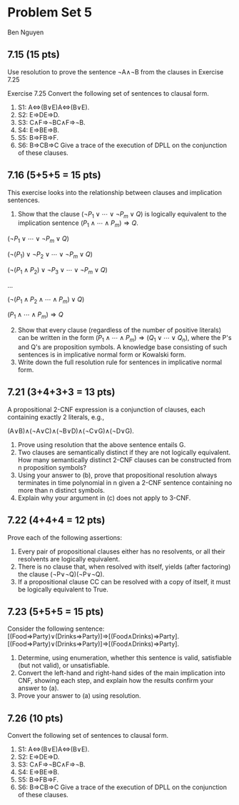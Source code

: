# Problem Set 5

Ben Nguyen

## 7.15 (15 pts)
Use resolution to prove the sentence ¬A∧¬B from the clauses in Exercise 7.25

Exercise 7.25
Convert the following set of sentences to clausal form.
1. S1: A⇔(B∨E)A⇔(B∨E).
2. S2: E⇒DE⇒D.
3. S3: C∧F⇒¬BC∧F⇒¬B.
4. S4: E⇒BE⇒B.
5. S5: B⇒FB⇒F.
6. S6: B⇒CB⇒C
Give a trace of the execution of DPLL on the conjunction of these clauses.
## 7.16 (5+5+5 = 15 pts)
This exercise looks into the relationship between clauses and implication sentences.
1. Show that the clause $(¬P_1∨⋯∨¬P_m∨Q)$ is logically equivalent to the implication sentence $(P_1∧⋯∧P_m)⇒Q$.

$(¬P_1∨⋯∨¬P_m∨Q)$

$(¬(P_1)∨¬P_2∨⋯∨¬P_m∨Q)$

$(¬(P_1∧P_2)∨¬P_3∨⋯∨¬P_m∨Q)$

...

$(¬(P_1∧P_2∧⋯∧P_m)∨Q)$

$(P_1∧⋯∧P_m)⇒Q$

2. Show that every clause (regardless of the number of positive literals) can be written in the form $(P_1∧⋯∧P_m)⇒(Q_1∨⋯∨Q_n)$, where the P's and Q's are proposition symbols. A knowledge base consisting of such sentences is in implicative normal form or Kowalski form.
3. Write down the full resolution rule for sentences in implicative normal form.
## 7.21 (3+4+3+3 = 13 pts)
A propositional 2-CNF expression is a conjunction of clauses, each containing exactly 2 literals, e.g.,

(A∨B)∧(¬A∨C)∧(¬B∨D)∧(¬C∨G)∧(¬D∨G).

1. Prove using resolution that the above sentence entails G.
2. Two clauses are semantically distinct if they are not logically equivalent. How many semantically distinct 2-CNF clauses can be constructed from n proposition symbols?
3. Using your answer to (b), prove that propositional resolution always terminates in time polynomial in n given a 2-CNF sentence containing no more than n distinct symbols.
4. Explain why your argument in (c) does not apply to 3-CNF.
## 7.22 (4+4+4 = 12 pts)
Prove each of the following assertions:
1. Every pair of propositional clauses either has no resolvents, or all their resolvents are logically equivalent.
2. There is no clause that, when resolved with itself, yields (after factoring) the clause (¬P∨¬Q)(¬P∨¬Q).
3. If a propositional clause CC can be resolved with a copy of itself, it must be logically equivalent to True.
## 7.23 (5+5+5 = 15 pts)
Consider the following sentence:
[(Food⇒Party)∨(Drinks⇒Party)]⇒[(Food∧Drinks)⇒Party].
[(Food⇒Party)∨(Drinks⇒Party)]⇒[(Food∧Drinks)⇒Party].
1. Determine, using enumeration, whether this sentence is valid, satisfiable (but not valid), or unsatisfiable.
2. Convert the left-hand and right-hand sides of the main implication into CNF, showing each step, and explain how the results confirm your answer to (a).
3. Prove your answer to (a) using resolution.
## 7.26 (10 pts)
Convert the following set of sentences to clausal form.
1. S1: A⇔(B∨E)A⇔(B∨E).
2. S2: E⇒DE⇒D.
3. S3: C∧F⇒¬BC∧F⇒¬B.
4. S4: E⇒BE⇒B.
5. S5: B⇒FB⇒F.
6. S6: B⇒CB⇒C
Give a trace of the execution of DPLL on the conjunction of these clauses.
